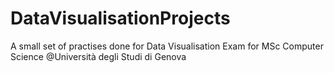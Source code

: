# DataVisualisationProjects
A small set of practises done for Data Visualisation Exam for MSc Computer Science @Università degli Studi di Genova
